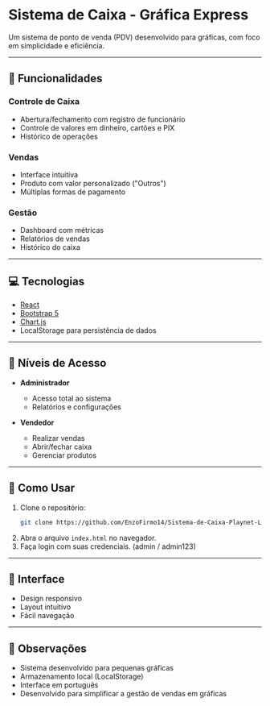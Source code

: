 # Sistema de Caixa - Gráfica Express

Um sistema de ponto de venda (PDV) desenvolvido para gráficas, com foco em simplicidade e eficiência.

---

## 🚀 Funcionalidades

### Controle de Caixa
- Abertura/fechamento com registro de funcionário
- Controle de valores em dinheiro, cartões e PIX
- Histórico de operações

### Vendas
- Interface intuitiva
- Produto com valor personalizado ("Outros")
- Múltiplas formas de pagamento

### Gestão
- Dashboard com métricas
- Relatórios de vendas
- Histórico do caixa

---

## 💻 Tecnologias

- [React](https://react.dev/)
- [Bootstrap 5](https://getbootstrap.com/)
- [Chart.js](https://www.chartjs.org/)
- LocalStorage para persistência de dados

---

## 👥 Níveis de Acesso

- **Administrador**
    - Acesso total ao sistema
    - Relatórios e configurações

- **Vendedor**
    - Realizar vendas
    - Abrir/fechar caixa
    - Gerenciar produtos

---

## 🔧 Como Usar

1. Clone o repositório:
     ```bash
     git clone https://github.com/EnzoFirmo14/Sistema-de-Caixa-Playnet-Lanhouse/
     ```
2. Abra o arquivo `index.html` no navegador.
3. Faça login com suas credenciais. (admin / admin123)

---

## 📱 Interface

- Design responsivo
- Layout intuitivo
- Fácil navegação

---

## 📝 Observações

- Sistema desenvolvido para pequenas gráficas
- Armazenamento local (LocalStorage)
- Interface em português
- Desenvolvido para simplificar a gestão de vendas em gráficas
